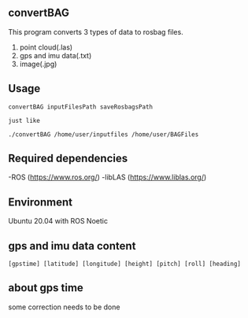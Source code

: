 ## convertBAG

This program converts 3 types of data to rosbag files.
1. point cloud(.las)
2. gps and imu data(.txt)
3. image(.jpg) 

## Usage

    convertBAG inputFilesPath saveRosbagsPath
    
    just like
    
    ./convertBAG /home/user/inputfiles /home/user/BAGFiles
    
## Required dependencies
-ROS (https://www.ros.org/)
-libLAS (https://www.liblas.org/)

## Environment
Ubuntu 20.04 with ROS Noetic
    
## gps and imu data content
    [gpstime] [latitude] [longitude] [height] [pitch] [roll] [heading]
    
## about gps time
some correction needs to be done
